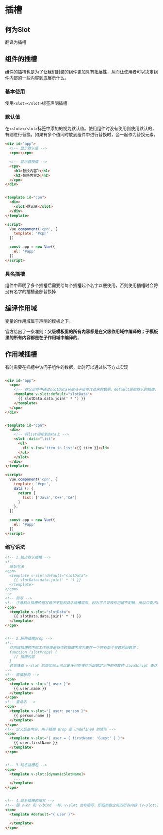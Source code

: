# 插槽

## 何为Slot

翻译为插槽

## 组件的插槽

组件的插槽也是为了让我们封装的组件更加具有拓展性，从而让使用者可以决定组件内部的一些内容到底展示什么。

### 基本使用

使用`<slot></slot>`标签声明插槽

### 默认值

在`<slot></slot>`标签中添加的视为默认值。使用组件时没有使用则使用默认的，有则进行替换。如果有多个值同时放到组件中进行替换时，会一起作为替换元素。

```html
<div id="app">
  <!-- 显示默认值 -->
  <cpn></cpn>

  <!-- 显示替换值 -->
  <cpn>
    <h1>替换内容1</h1>
    <h2>替换内容2</h2>
  </cpn>
</div>


<template id="cpn">
  <div>
    <slot>默认值</slot>
  </div>
</template>

<script>
  Vue.component('cpn', {
    template: '#cpn'
  })

  const app = new Vue({
    el: '#app'
  })
</script>
```

### 具名插槽

组件中声明了多个插槽后需要给每个插槽起个名字以便使用，否则使用插槽时会将没有名字的插槽全部替换掉

## 编译作用域

变量的作用域属于声明的模板之下。

官方给出了一条准则：**父级模板里的所有内容都是在父级作用域中编译的；子模板里的所有内容都是在子作用域中编译的**。

## 作用域插槽

有时需要在插槽中访问子组件的数据，此时可以通过以下方式实现

```html

<div id="app">
  <cpn>
    <!-- 在父组件中通过slotData获取从子组件传过来的数据，default是指默认的插槽，如果是具名插槽则需要替换成对应的名字且不能省略插槽名字。slotData.data中的data这个键就是子组件的slot中绑定的data(这个名字随便取) -->
    <template v-slot:default="slotData">
      {{ slotData.data.join(' * ') }}
    </template>
  </cpn>
</div>


<template id="cpn">
  <div>
    <!-- 将list绑定到data上 -->
    <slot :data="list">
      <ul>
        <li v-for="item in list">{{ item }}</li>
      </ul>
    </slot>
  </div>
</template>

<script>
  Vue.component('cpn', {
    template: '#cpn',
    data () {
      return {
        list: ['Java','C++','C#']
      }
    },
  })

  const app = new Vue({
    el: '#app'
  })
</script>
```

### 缩写语法

```html
<!-- 1.独占默认插槽 -->
<!--
  原始写法
<cpn>
  <template v-slot:default="slotData">
    {{ slotData.data.join(' * ') }}
  </template>
</cpn>
-->
<!-- 简写 -->
<!-- 注意默认插槽的缩写语法不能和具名插槽混用，因为它会导致作用域不明确。所以只要出现多个插槽，请始终为所有的插槽使用完整的基于 <template> 的语法 -->
<cpn>
  <template v-slot="slotData">
    {{ slotData.data.join(' * ') }}
  </template>
</cpn>


<!-- 2.解构插槽prop -->
<!--
  作用域插槽的内部工作原理是将你的插槽内容包裹在一个拥有单个参数的函数里：
  function (slotProps) {
    // 插槽内容
  }
  这意味着 v-slot 的值实际上可以是任何能够作为函数定义中的参数的 JavaScript 表达式。
-->
<!-- 直接解构 -->
<cpn>
  <template v-slot="{ user }">
    {{ user.name }}
  </template>
</cpn>
<!-- 重命名 -->
<cpn>
  <template v-slot="{ user: person }">
    {{ person.name }}
  </template>
</cpn>
<!-- 定义后备内容，用于插槽 prop 是 undefined 的情形 -->
<cpn>
  <template v-slot="{ user = { firstName: 'Guest' } }">
    {{ user.firstName }}
  </template>
</cpn>


<!-- 3.动态插槽名 -->
<cpn>
  <template v-slot:[dynamicSlotName]>
    ...
  </template>
</cpn>


<!-- 4.具名插槽的缩写 -->
<!-- 跟 v-on 和 v-bind 一样，v-slot 也有缩写，即把参数之前的所有内容 (v-slot:) 替换为字符 #。例如 v-slot:header 可以被重写为 #header： -->
<cpn>
  <template #default="{ user }">
    ...
  </template>
</cpn>
```
